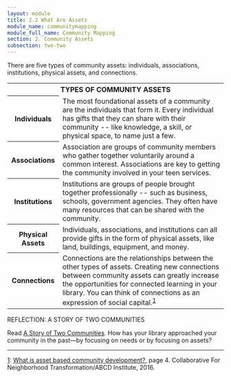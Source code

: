 ```yaml
---
layout: module
title: 2.2 What Are Assets
module_name: communitymapping
module_full_name: Community Mapping
section: 2. Community Assets
subsection: two-two
---
```



There are five types of community assets: individuals, associations, institutions, physical assets, and connections.

<table class="colorful-th">
<tr><th colspan="2" class="th-black">TYPES OF COMMUNITY ASSETS</th></tr>
<tr><th>Individuals</th><td>The most foundational assets of a community are the individuals that form it. Every individual has gifts that they can share with their community -- like knowledge, a skill, or physical space, to name just a few.</td></tr>
  <tr><th>Associations</th><td>Association are groups of community members who gather together voluntarily around a common interest. Associations are key to getting the community involved in your teen services. </td></tr>
  <tr><th>Institutions</th><td>Institutions are groups of people brought together professionally -- such as business, schools, government agencies. They often have many resources that can be shared with the community. </td></tr>
<tr><th>Physical Assets</th><td>Individuals, associations, and institutions can all provide gifts in the form of physical assets, like land, buildings, equipment, and money.</td></tr>
<tr><th>Connections</th><td>Connections are the relationships between the other types of assets. Creating new connections between community assets can greatly increase the opportunities for connected learning in your library. You can think of connections as an expression of social capital.<sup><a href="#fn1" name="1">1</a></sup></td></tr>
</table>

<div class="reflection">
  <p>REFLECTION: A STORY OF TWO COMMUNITIES</p>
  <p>Read <a href="https://sustainingcommunity.wordpress.com/2013/01/30/community-a-and-communityb/" target="_blank">A Story of Two Communities</a>. How has your library approached your community in the past—by focusing on needs or by focusing on assets? </p></div>

  <hr/>

  <a name="fn1" href="#1">1</a>: [What is asset based community development?](https://resources.depaul.edu/abcd-institute/resources/Documents/WhatisAssetBasedCommunityDevelopment.pdf), page 4. Collaborative For Neighborhood Transformation/ABCD Institute, 2016.
